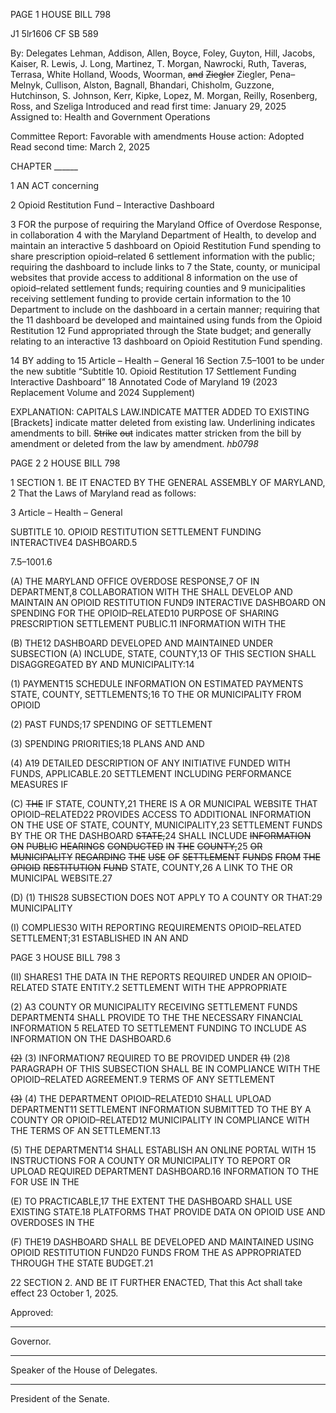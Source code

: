 PAGE 1
HOUSE BILL 798

J1 5lr1606
CF SB 589

By: Delegates Lehman, Addison, Allen, Boyce, Foley, Guyton, Hill, Jacobs, Kaiser,
R. Lewis, J. Long, Martinez, T. Morgan, Nawrocki, Ruth, Taveras, Terrasa,
White Holland, Woods, Woorman, ~~and~~ ~~Ziegler~~ Ziegler, Pena–Melnyk,
Cullison, Alston, Bagnall, Bhandari, Chisholm, Guzzone, Hutchinson,
S. Johnson, Kerr, Kipke, Lopez, M. Morgan, Reilly, Rosenberg, Ross, and
Szeliga
Introduced and read first time: January 29, 2025
Assigned to: Health and Government Operations

Committee Report: Favorable with amendments
House action: Adopted
Read second time: March 2, 2025

CHAPTER ______

1 AN ACT concerning

2 Opioid Restitution Fund – Interactive Dashboard

3 FOR the purpose of requiring the Maryland Office of Overdose Response, in collaboration
4 with the Maryland Department of Health, to develop and maintain an interactive
5 dashboard on Opioid Restitution Fund spending to share prescription opioid–related
6 settlement information with the public; requiring the dashboard to include links to
7 the State, county, or municipal websites that provide access to additional
8 information on the use of opioid–related settlement funds; requiring counties and
9 municipalities receiving settlement funding to provide certain information to the
10 Department to include on the dashboard in a certain manner; requiring that the
11 dashboard be developed and maintained using funds from the Opioid Restitution
12 Fund appropriated through the State budget; and generally relating to an interactive
13 dashboard on Opioid Restitution Fund spending.

14 BY adding to
15 Article – Health – General
16 Section 7.5–1001 to be under the new subtitle “Subtitle 10. Opioid Restitution
17 Settlement Funding Interactive Dashboard”
18 Annotated Code of Maryland
19 (2023 Replacement Volume and 2024 Supplement)

EXPLANATION: CAPITALS LAW.INDICATE MATTER ADDED TO EXISTING
[Brackets] indicate matter deleted from existing law.
Underlining indicates amendments to bill.
~~Strike~~ ~~out~~ indicates matter stricken from the bill by amendment or deleted from the law by
amendment. *hb0798*

PAGE 2
2 HOUSE BILL 798

1 SECTION 1. BE IT ENACTED BY THE GENERAL ASSEMBLY OF MARYLAND,
2 That the Laws of Maryland read as follows:

3 Article – Health – General

SUBTITLE 10. OPIOID RESTITUTION SETTLEMENT FUNDING INTERACTIVE4
DASHBOARD.5

7.5–1001.6

(A) THE MARYLAND OFFICE OVERDOSE RESPONSE,7 OF IN
DEPARTMENT,8 COLLABORATION WITH THE SHALL DEVELOP AND MAINTAIN AN
OPIOID RESTITUTION FUND9 INTERACTIVE DASHBOARD ON SPENDING FOR THE
OPIOID–RELATED10 PURPOSE OF SHARING PRESCRIPTION SETTLEMENT
PUBLIC.11 INFORMATION WITH THE

(B) THE12 DASHBOARD DEVELOPED AND MAINTAINED UNDER SUBSECTION
(A) INCLUDE, STATE, COUNTY,13 OF THIS SECTION SHALL DISAGGREGATED BY AND
MUNICIPALITY:14

(1) PAYMENT15 SCHEDULE INFORMATION ON ESTIMATED PAYMENTS
STATE, COUNTY, SETTLEMENTS;16 TO THE OR MUNICIPALITY FROM OPIOID

(2) PAST FUNDS;17 SPENDING OF SETTLEMENT

(3) SPENDING PRIORITIES;18 PLANS AND AND

(4) A19 DETAILED DESCRIPTION OF ANY INITIATIVE FUNDED WITH
FUNDS, APPLICABLE.20 SETTLEMENT INCLUDING PERFORMANCE MEASURES IF

(C) ~~THE~~ IF STATE, COUNTY,21 THERE IS A OR MUNICIPAL WEBSITE THAT
OPIOID–RELATED22 PROVIDES ACCESS TO ADDITIONAL INFORMATION ON THE USE OF
STATE, COUNTY, MUNICIPALITY,23 SETTLEMENT FUNDS BY THE OR THE DASHBOARD
~~STATE,~~24 SHALL INCLUDE ~~INFORMATION~~ ~~ON~~ ~~PUBLIC~~ ~~HEARINGS~~ ~~CONDUCTED~~ ~~IN~~ ~~THE~~
~~COUNTY,~~25 ~~OR~~ ~~MUNICIPALITY~~ ~~REGARDING~~ ~~THE~~ ~~USE~~ ~~OF~~ ~~SETTLEMENT~~ ~~FUNDS~~ ~~FROM~~ ~~THE~~
~~OPIOID~~ ~~RESTITUTION~~ ~~FUND~~ STATE, COUNTY,26 A LINK TO THE OR MUNICIPAL
WEBSITE.27

(D) (1) THIS28 SUBSECTION DOES NOT APPLY TO A COUNTY OR
THAT:29 MUNICIPALITY

(I) COMPLIES30 WITH REPORTING REQUIREMENTS
OPIOID–RELATED SETTLEMENT;31 ESTABLISHED IN AN AND

PAGE 3
HOUSE BILL 798 3

(II) SHARES1 THE DATA IN THE REPORTS REQUIRED UNDER AN
OPIOID–RELATED STATE ENTITY.2 SETTLEMENT WITH THE APPROPRIATE

(2) A3 COUNTY OR MUNICIPALITY RECEIVING SETTLEMENT FUNDS
DEPARTMENT4 SHALL PROVIDE TO THE THE NECESSARY FINANCIAL INFORMATION
5 RELATED TO SETTLEMENT FUNDING TO INCLUDE AS INFORMATION ON THE
DASHBOARD.6

~~(2)~~ (3) INFORMATION7 REQUIRED TO BE PROVIDED UNDER
~~(1)~~ (2)8 PARAGRAPH OF THIS SUBSECTION SHALL BE IN COMPLIANCE WITH THE
OPIOID–RELATED AGREEMENT.9 TERMS OF ANY SETTLEMENT

~~(3)~~ (4) THE DEPARTMENT OPIOID–RELATED10 SHALL UPLOAD
DEPARTMENT11 SETTLEMENT INFORMATION SUBMITTED TO THE BY A COUNTY OR
OPIOID–RELATED12 MUNICIPALITY IN COMPLIANCE WITH THE TERMS OF AN
SETTLEMENT.13

(5) THE DEPARTMENT14 SHALL ESTABLISH AN ONLINE PORTAL WITH
15 INSTRUCTIONS FOR A COUNTY OR MUNICIPALITY TO REPORT OR UPLOAD REQUIRED
DEPARTMENT DASHBOARD.16 INFORMATION TO THE FOR USE IN THE

(E) TO PRACTICABLE,17 THE EXTENT THE DASHBOARD SHALL USE EXISTING
STATE.18 PLATFORMS THAT PROVIDE DATA ON OPIOID USE AND OVERDOSES IN THE

(F) THE19 DASHBOARD SHALL BE DEVELOPED AND MAINTAINED USING
OPIOID RESTITUTION FUND20 FUNDS FROM THE AS APPROPRIATED THROUGH THE
STATE BUDGET.21

22 SECTION 2. AND BE IT FURTHER ENACTED, That this Act shall take effect
23 October 1, 2025.

Approved:

________________________________________________________________________________
Governor.

________________________________________________________________________________
Speaker of the House of Delegates.

________________________________________________________________________________
President of the Senate.